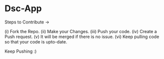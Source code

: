 # Dsc-App
Steps to Contribute ->

(i) Fork the Repo.
(ii) Make your Changes.
(iii) Push your code. 
(iv) Create a Push request.
(v) It will be merged if there is no issue.
(vi) Keep pulling code so that your code is upto-date.


Keep Pushing :)
